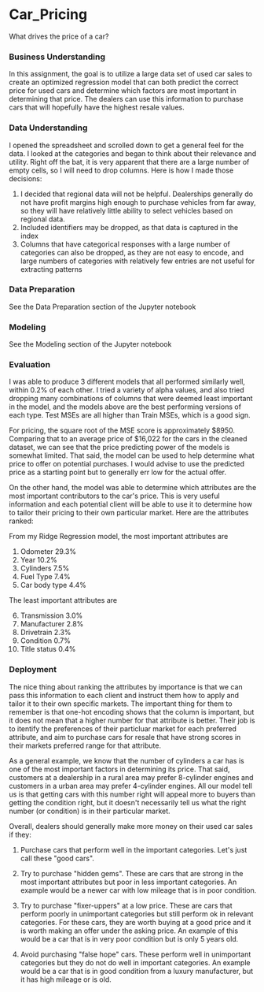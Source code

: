 # Car_Pricing
What drives the price of a car?

### Business Understanding

In this assignment, the goal is to utilize a large data set of used car sales to create an optimized regression model that can both predict the correct price for used cars and determine which factors are most important in determining that price. The dealers can use this information to purchase cars that will hopefully have the highest resale values.

### Data Understanding

I opened the spreadsheet and scrolled down to get a general feel for the data. I looked at the categories and began to think about their relevance and utility. Right off the bat, it is very apparent that there are a large number of empty cells, so I will need to drop columns. Here is how I made those decisions:

1. I decided that regional data will not be helpful. Dealerships generally do not have profit margins high enough to purchase vehicles from far away, so they will have relatively little ability to select vehicles based on regional data.
2. Included identifiers may be dropped, as that data is captured in the index
3. Columns that have categorical responses with a large number of categories can also be dropped, as they are not easy to encode, and large numbers of categories with relatively few entries are not useful for extracting patterns

### Data Preparation
See the Data Preparation section of the Jupyter notebook

### Modeling
See the Modeling section of the Jupyter notebook

### Evaluation
I was able to produce 3 different models that all performed similarly well, within 0.2% of each other. I tried a variety of alpha values, and also tried dropping many combinations of columns that were deemed least important in the model, and the models above are the best performing versions of each type. Test MSEs are all higher than Train MSEs, which is a good sign.

For pricing, the square root of the MSE score is approximately $8950. Comparing that to an average price of $16,022 for the cars in the cleaned dataset, we can see that the price predicting power of the models is somewhat limited. That said, the model can be used to help determine what price to offer on potential purchases. I would advise to use the predicted price as a starting point but to generally err low for the actual offer.

On the other hand, the model was able to determine which attributes are the most important contributors to the car's price. This is very useful information and each potential client will be able to use it to determine how to tailor their pricing to their own particular market. Here are the attributes ranked:

From my Ridge Regression model, the most important attributes are

1. Odometer         29.3%
2. Year             10.2%
3. Cylinders        7.5%
4. Fuel Type        7.4%
5. Car body type    4.4%

The least important attributes are

6. Transmission     3.0%
7. Manufacturer     2.8%
8. Drivetrain       2.3%
9. Condition        0.7%
10. Title status    0.4%

### Deployment

The nice thing about ranking the attributes by importance is that we can pass this information to each client and instruct them how to apply and tailor it to their own specific markets. The important thing for them to remember is that one-hot encoding shows that the column is important, but it does not mean that a higher number for that attribute is better. Their job is to itentify the preferences of their particluar market for each preferred attribute, and aim to purchase cars for resale that have strong scores in their markets preferred range for that attribute.

As a general example, we know that the number of cylinders a car has is one of the most important factors in determining its price. That said, customers at a dealership in a rural area may prefer 8-cylinder engines and customers in a urban area may prefer 4-cylinder engines. All our model tell us is that getting cars with this number right will appeal more to buyers than getting the condition right, but it doesn't necessarily tell us what the right number (or condition) is in their particular market. 

Overall, dealers should generally make more money on their used car sales if they:

1. Purchase cars that perform well in the important categories. Let's just call these "good cars".

2. Try to purchase "hidden gems". These are cars that are strong in the most important attributes but poor in less important categories. An example would be a newer car with low mileage that is in poor condition.

3. Try to purchase "fixer-uppers" at a low price. These are cars that perform poorly in unimportant categories but still perform ok in relevant categories. For these cars, they are worth buying at a good price and it is worth making an offer under the asking price. An example of this would be a car that is in very poor condition but is only 5 years old.

4. Avoid purchasing "false hope" cars. These perform well in unimportant categories but they do not do well in important categories. An example would be a car that is in good condition from a luxury manufacturer, but it has high mileage or is old. 
